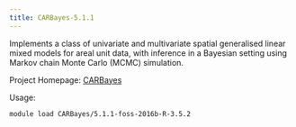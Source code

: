 ```yaml
---
title: CARBayes-5.1.1
---
```

Implements a class of univariate and multivariate spatial generalised linear mixed models for areal unit data, with inference in a Bayesian setting using Markov chain Monte Carlo (MCMC) simulation.


Project Homepage: [CARBayes](http://github.com/duncanplee/CARBayes)

Usage:
```
module load CARBayes/5.1.1-foss-2016b-R-3.5.2
```
